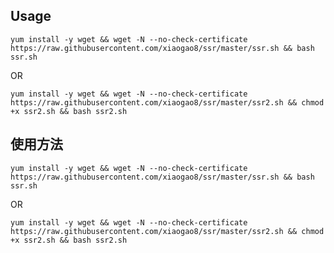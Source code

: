 ## Usage

`yum install -y wget && wget -N --no-check-certificate https://raw.githubusercontent.com/xiaogao8/ssr/master/ssr.sh && bash ssr.sh` 

OR

`yum install -y wget && wget -N --no-check-certificate https://raw.githubusercontent.com/xiaogao8/ssr/master/ssr2.sh && chmod +x ssr2.sh && bash ssr2.sh` 

## 使用方法

`yum install -y wget && wget -N --no-check-certificate https://raw.githubusercontent.com/xiaogao8/ssr/master/ssr.sh && bash ssr.sh` 

OR

`yum install -y wget && wget -N --no-check-certificate https://raw.githubusercontent.com/xiaogao8/ssr/master/ssr2.sh && chmod +x ssr2.sh && bash ssr2.sh` 
